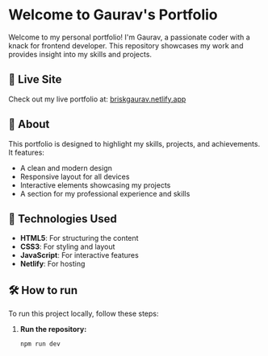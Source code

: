 # Welcome to Gaurav's Portfolio

Welcome to my personal portfolio! I'm Gaurav, a passionate coder with a knack for frontend developer. This repository showcases my work and provides insight into my skills and projects.

## 🚀 Live Site

Check out my live portfolio at: [briskgaurav.netlify.app](https://briskgaurav.netlify.app/)

## 📜 About

This portfolio is designed to highlight my skills, projects, and achievements. It features:
- A clean and modern design
- Responsive layout for all devices
- Interactive elements showcasing my projects
- A section for my professional experience and skills

## 🔧 Technologies Used

- **HTML5**: For structuring the content
- **CSS3**: For styling and layout
- **JavaScript**: For interactive features
- **Netlify**: For hosting

## 🛠 How to run

To run this project locally, follow these steps:

1. **Run the repository:**
   ```bash
   npm run dev
